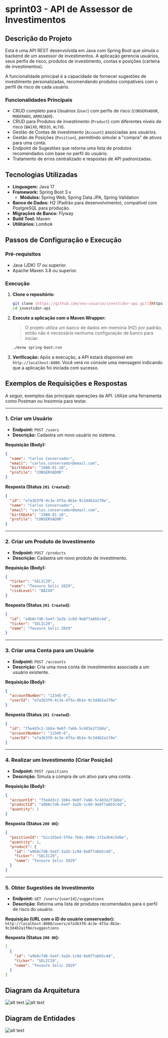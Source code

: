 # sprint03 - API de Assessor de Investimentos

## Descrição do Projeto

Esta é uma API REST desenvolvida em Java com Spring Boot que simula o backend de um assessor de investimentos. A aplicação gerencia usuários, seus perfis de risco, produtos de investimento, contas e posições (carteira de investimentos).

A funcionalidade principal é a capacidade de fornecer sugestões de investimento personalizadas, recomendando produtos compatíveis com o perfil de risco de cada usuário.

### Funcionalidades Principais

- CRUD completo para Usuários (`User`) com perfis de risco (`CONSERVADOR`, `MODERADO`, `ARROJADO`).
- CRUD para Produtos de investimento (`Product`) com diferentes níveis de risco (`BAIXO`, `MEDIO`, `ALTO`).
- Gestão de Contas de investimento (`Account`) associadas aos usuários.
- Gestão de Posições (`Position`), permitindo simular a "compra" de ativos para uma conta.
- Endpoint de Sugestões que retorna uma lista de produtos recomendados com base no perfil do usuário.
- Tratamento de erros centralizado e respostas de API padronizadas.

## Tecnologias Utilizadas

- **Linguagem:** Java 17
- **Framework:** Spring Boot 3.x
  - **Módulos:** Spring Web, Spring Data JPA, Spring Validation
- **Banco de Dados:** H2 (Padrão para desenvolvimento), compatível com PostgreSQL para produção.
- **Migrações de Banco:** Flyway
- **Build Tool:** Maven
- **Utilitários:** Lombok

## Passos de Configuração e Execução

### Pré-requisitos

- Java (JDK) 17 ou superior.
- Apache Maven 3.8 ou superior.

### Execução

1. **Clone o repositório:**

   ```bash
   git clone [https://github.com/seu-usuario/investidor-api.git](https://github.com/seu-usuario/investidor-api.git)
   cd investidor-api
   ```

2. **Execute a aplicação com o Maven Wrapper:**

   > O projeto utiliza um banco de dados em memória (H2) por padrão, então não é necessária nenhuma configuração de banco para iniciar.

   ```bash
   ./mvnw spring-boot:run
   ```

3. **Verificação:**
   Após a execução, a API estará disponível em `http://localhost:8080`. Você verá no console uma mensagem indicando que a aplicação foi iniciada com sucesso.

## Exemplos de Requisições e Respostas

A seguir, exemplos das principais operações da API. Utilize uma ferramenta como Postman ou Insomnia para testar.

---

### 1. Criar um Usuário

- **Endpoint:** `POST /users`
- **Descrição:** Cadastra um novo usuário no sistema.

**Requisição (Body):**

```json
{
  "name": "Carlos Conservador",
  "email": "carlos.conservador@email.com",
  "birthDate": "1980-01-10",
  "profile": "CONSERVADOR"
}
```

**Resposta (Status `201 Created`):**

```json
{
  "id": "e7a3b3f0-4c3e-4f5a-8b1e-9c3d4b2a1f0e",
  "name": "Carlos Conservador",
  "email": "carlos.conservador@email.com",
  "birthDate": "1980-01-10",
  "profile": "CONSERVADOR"
}
```

---

### 2. Criar um Produto de Investimento

- **Endpoint:** `POST /products`
- **Descrição:** Cadastra um novo produto de investimento.

**Requisição (Body):**

```json
{
  "ticker": "SELIC29",
  "name": "Tesouro Selic 2029",
  "riskLevel": "BAIXO"
}
```

**Resposta (Status `201 Created`):**

```json
{
  "id": "a9b8c7d6-5e4f-3a2b-1c0d-9e8f7a6b5c4d",
  "ticker": "SELIC29",
  "name": "Tesouro Selic 2029"
}
```

---

### 3. Criar uma Conta para um Usuário

- **Endpoint:** `POST /accounts`
- **Descrição:** Cria uma nova conta de investimentos associada a um usuário existente.

**Requisição (Body):**

```json
{
  "accountNumber": "12345-6",
  "userId": "e7a3b3f0-4c3e-4f5a-8b1e-9c3d4b2a1f0e"
}
```

**Resposta (Status `201 Created`):**

```json
{
  "id": "f5e4d3c2-1b0a-9e8f-7a6b-5c4d3e2f1b0a",
  "accountNumber": "12345-6",
  "userId": "e7a3b3f0-4c3e-4f5a-8b1e-9c3d4b2a1f0e"
}
```

---

### 4. Realizar um Investimento (Criar Posição)

- **Endpoint:** `POST /positions`
- **Descrição:** Simula a compra de um ativo para uma conta.

**Requisição (Body):**

```json
{
  "accountId": "f5e4d3c2-1b0a-9e8f-7a6b-5c4d3e2f1b0a",
  "productId": "a9b8c7d6-5e4f-3a2b-1c0d-9e8f7a6b5c4d",
  "quantity": 2
}
```

**Resposta (Status `200 OK`):**

```json
{
  "positionId": "b1c2d3e4-5f6a-7b8c-9d0e-1f2a3b4c5d6e",
  "quantity": 2,
  "product": {
    "id": "a9b8c7d6-5e4f-3a2b-1c0d-9e8f7a6b5c4d",
    "ticker": "SELIC29",
    "name": "Tesouro Selic 2029"
  }
}
```

---

### 5. Obter Sugestões de Investimento

- **Endpoint:** `GET /users/{userId}/suggestions`
- **Descrição:** Retorna uma lista de produtos recomendados para o perfil de risco do usuário.

**Requisição (URL com o ID do usuário conservador):**
`http://localhost:8080/users/e7a3b3f0-4c3e-4f5a-8b1e-9c3d4b2a1f0e/suggestions`

**Resposta (Status `200 OK`):**

```json
[
  {
    "id": "a9b8c7d6-5e4f-3a2b-1c0d-9e8f7a6b5c4d",
    "ticker": "SELIC29",
    "name": "Tesouro Selic 2029"
  }
]
```

## Diagram da Arquitetura

![alt text](./images/image.png)
![alt text](./images/image-1.png)

## Diagram de Entidades

![alt text](./images/image-2.png)
